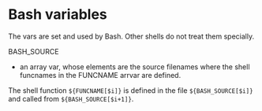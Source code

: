 # Bash variables  

The vars are set and used by Bash. Other shells do not treat them specially.  

BASH_SOURCE  
- an array var, whose elements are the source filenames where the shell funcnames in the FUNCNAME arrvar are defined.  

The shell function `${FUNCNAME[$i]}` is defined in the file `${BASH_SOURCE[$i]}` and called from `${BASH_SOURCE[$i+1]}`.  


